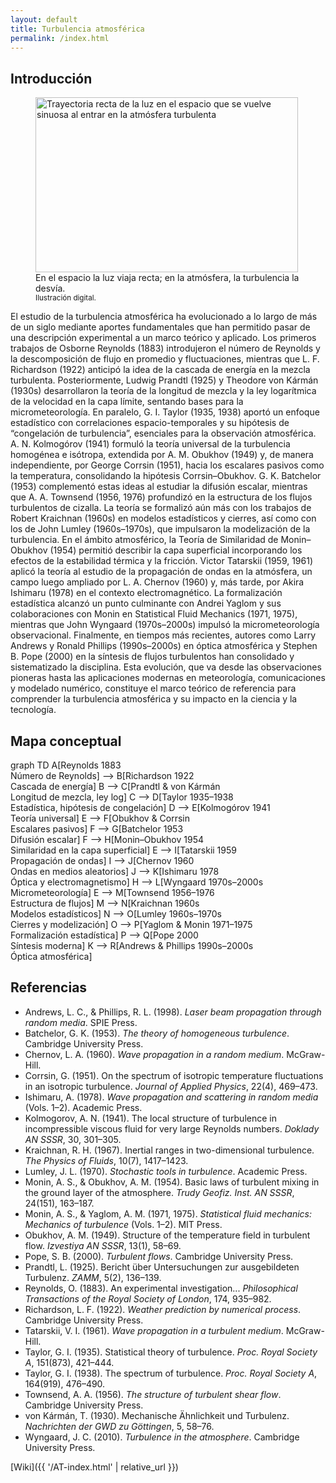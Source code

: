```yaml
---
layout: default
title: Turbulencia atmosférica
permalink: /index.html
---
```


## Introducción

<figure class="wiki-style">
  <img
    src="{{ '/img/img2B.png' | relative_url }}"
    alt="Trayectoria recta de la luz en el espacio que se vuelve sinuosa al entrar en la atmósfera turbulenta"
    loading="lazy" width="420" height="280" />
  <figcaption>
    En el espacio la luz viaja recta; en la atmósfera, la turbulencia la desvía.<br>
    <small>Ilustración digital.</small>
  </figcaption>
</figure>

<p class="intro-justify">
El estudio de la turbulencia atmosférica ha evolucionado a lo largo de más de un siglo mediante aportes fundamentales que han permitido pasar de una descripción experimental a un marco teórico y aplicado. Los primeros trabajos de Osborne Reynolds (1883) introdujeron el número de Reynolds y la descomposición de flujo en promedio y fluctuaciones, mientras que L. F. Richardson (1922) anticipó la idea de la cascada de energía en la mezcla turbulenta. Posteriormente, Ludwig Prandtl (1925) y Theodore von Kármán (1930s) desarrollaron la teoría de la longitud de mezcla y la ley logarítmica de la velocidad en la capa límite, sentando bases para la micrometeorología. En paralelo, G. I. Taylor (1935, 1938) aportó un enfoque estadístico con correlaciones espacio-temporales y su hipótesis de “congelación de turbulencia”, esenciales para la observación atmosférica. A. N. Kolmogórov (1941) formuló la teoría universal de la turbulencia homogénea e isótropa, extendida por A. M. Obukhov (1949) y, de manera independiente, por George Corrsin (1951), hacia los escalares pasivos como la temperatura, consolidando la hipótesis Corrsin–Obukhov. G. K. Batchelor (1953) complementó estas ideas al estudiar la difusión escalar, mientras que A. A. Townsend (1956, 1976) profundizó en la estructura de los flujos turbulentos de cizalla. La teoría se formalizó aún más con los trabajos de Robert Kraichnan (1960s) en modelos estadísticos y cierres, así como con los de John Lumley (1960s–1970s), que impulsaron la modelización de la turbulencia. En el ámbito atmosférico, la Teoría de Similaridad de Monin–Obukhov (1954) permitió describir la capa superficial incorporando los efectos de la estabilidad térmica y la fricción. Victor Tatarskii (1959, 1961) aplicó la teoría al estudio de la propagación de ondas en la atmósfera, un campo luego ampliado por L. A. Chernov (1960) y, más tarde, por Akira Ishimaru (1978) en el contexto electromagnético. La formalización estadística alcanzó un punto culminante con Andrei Yaglom y sus colaboraciones con Monin en Statistical Fluid Mechanics (1971, 1975), mientras que John Wyngaard (1970s–2000s) impulsó la micrometeorología observacional. Finalmente, en tiempos más recientes, autores como Larry Andrews y Ronald Phillips (1990s–2000s) en óptica atmosférica y Stephen B. Pope (2000) en la síntesis de flujos turbulentos han consolidado y sistematizado la disciplina. Esta evolución, que va desde las observaciones pioneras hasta las aplicaciones modernas en meteorología, comunicaciones y modelado numérico, constituye el marco teórico de referencia para comprender la turbulencia atmosférica y su impacto en la ciencia y la tecnología.
</p>

<div style="clear: both;"></div>

## Mapa conceptual

<div class="mermaid-card">
  <div class="mermaid">
    graph TD
    A[Reynolds 1883<br>Número de Reynolds] --> B[Richardson 1922<br>Cascada de energía]
    B --> C[Prandtl & von Kármán<br>Longitud de mezcla, ley log]
    C --> D[Taylor 1935–1938<br>Estadística, hipótesis de congelación]
    D --> E[Kolmogórov 1941<br>Teoría universal]
    E --> F[Obukhov & Corrsin<br>Escalares pasivos]
    F --> G[Batchelor 1953<br>Difusión escalar]
    F --> H[Monin–Obukhov 1954<br>Similaridad en la capa superficial]
    E --> I[Tatarskii 1959<br>Propagación de ondas]
    I --> J[Chernov 1960<br>Ondas en medios aleatorios]
    J --> K[Ishimaru 1978<br>Óptica y electromagnetismo]
    H --> L[Wyngaard 1970s–2000s<br>Micrometeorología]
    E --> M[Townsend 1956–1976<br>Estructura de flujos]
    M --> N[Kraichnan 1960s<br>Modelos estadísticos]
    N --> O[Lumley 1960s–1970s<br>Cierres y modelización]
    O --> P[Yaglom & Monin 1971–1975<br>Formalización estadística]
    P --> Q[Pope 2000<br>Síntesis moderna]
    K --> R[Andrews & Phillips 1990s–2000s<br>Óptica atmosférica]
  </div>
</div>

## Referencias

- Andrews, L. C., & Phillips, R. L. (1998). *Laser beam propagation through random media*. SPIE Press.
- Batchelor, G. K. (1953). *The theory of homogeneous turbulence*. Cambridge University Press.
- Chernov, L. A. (1960). *Wave propagation in a random medium*. McGraw-Hill.
- Corrsin, G. (1951). On the spectrum of isotropic temperature fluctuations in an isotropic turbulence. *Journal of Applied Physics*, 22(4), 469–473.
- Ishimaru, A. (1978). *Wave propagation and scattering in random media* (Vols. 1–2). Academic Press.
- Kolmogorov, A. N. (1941). The local structure of turbulence in incompressible viscous fluid for very large Reynolds numbers. *Doklady AN SSSR*, 30, 301–305.
- Kraichnan, R. H. (1967). Inertial ranges in two-dimensional turbulence. *The Physics of Fluids*, 10(7), 1417–1423.
- Lumley, J. L. (1970). *Stochastic tools in turbulence*. Academic Press.
- Monin, A. S., & Obukhov, A. M. (1954). Basic laws of turbulent mixing in the ground layer of the atmosphere. *Trudy Geofiz. Inst. AN SSSR*, 24(151), 163–187.
- Monin, A. S., & Yaglom, A. M. (1971, 1975). *Statistical fluid mechanics: Mechanics of turbulence* (Vols. 1–2). MIT Press.
- Obukhov, A. M. (1949). Structure of the temperature field in turbulent flow. *Izvestiya AN SSSR*, 13(1), 58–69.
- Pope, S. B. (2000). *Turbulent flows*. Cambridge University Press.
- Prandtl, L. (1925). Bericht über Untersuchungen zur ausgebildeten Turbulenz. *ZAMM*, 5(2), 136–139.
- Reynolds, O. (1883). An experimental investigation... *Philosophical Transactions of the Royal Society of London*, 174, 935–982.
- Richardson, L. F. (1922). *Weather prediction by numerical process*. Cambridge University Press.
- Tatarskii, V. I. (1961). *Wave propagation in a turbulent medium*. McGraw-Hill.
- Taylor, G. I. (1935). Statistical theory of turbulence. *Proc. Royal Society A*, 151(873), 421–444.
- Taylor, G. I. (1938). The spectrum of turbulence. *Proc. Royal Society A*, 164(919), 476–490.
- Townsend, A. A. (1956). *The structure of turbulent shear flow*. Cambridge University Press.
- von Kármán, T. (1930). Mechanische Ähnlichkeit und Turbulenz. *Nachrichten der GWD zu Göttingen*, 5, 58–76.
- Wyngaard, J. C. (2010). *Turbulence in the atmosphere*. Cambridge University Press.

[Wiki]({{ '/AT-index.html' | relative_url }})
